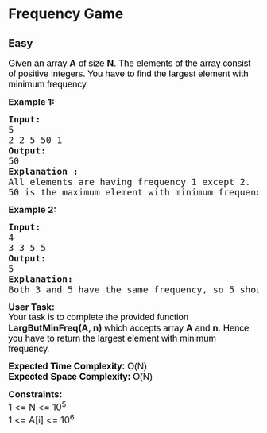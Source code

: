 # Frequency Game
## Easy
<div class="problems_problem_content__Xm_eO"><p dir="ltr"><span style="font-size: 18px;"><span style="background-color: transparent; color: rgb(0, 0, 0); font-family: arial; --darkreader-inline-bgcolor: transparent; --darkreader-inline-color: #fcf2e0;" data-darkreader-inline-bgcolor="" data-darkreader-inline-color="">Given an array </span><strong>A</strong><span style="background-color: transparent; color: rgb(0, 0, 0); font-family: arial; --darkreader-inline-bgcolor: transparent; --darkreader-inline-color: #fcf2e0;" data-darkreader-inline-bgcolor="" data-darkreader-inline-color=""> of size </span><strong>N</strong><span style="background-color: transparent; color: rgb(0, 0, 0); font-family: arial; --darkreader-inline-bgcolor: transparent; --darkreader-inline-color: #fcf2e0;" data-darkreader-inline-bgcolor="" data-darkreader-inline-color="">. The elements of the array consist of positive integers. You have to find the largest element with minimum frequency. </span></span></p>
<p><span style="font-size: 18px;"><strong>Example 1:</strong></span></p>
<pre><span style="font-size: 18px;"><strong>Input: </strong>
5
2 2 5 50 1</span>
<span style="font-size: 18px;"><strong>Output:</strong>
50</span>
<span style="font-size: 18px;"><strong>Explanation :
</strong>All elements are having frequency 1 except 2.
50 is the maximum element with minimum frequency.</span>
</pre>
<p><strong><span style="font-size: 18px;">Example 2:</span></strong></p>
<pre><span style="font-size: 18px;"><strong>Input:</strong>
4
3 3 5 5
<strong>Output:</strong>
5
<strong>Explanation:</strong>
Both 3 and 5 have the same frequency, so 5 should be returned.</span></pre>
<p><span style="font-size: 18px;"><strong>User Task:</strong><br><span style="background-color: transparent; color: rgb(0, 0, 0); font-family: arial; --darkreader-inline-bgcolor: transparent; --darkreader-inline-color: #fcf2e0;" data-darkreader-inline-bgcolor="" data-darkreader-inline-color="">Your task is to complete the provided function </span><strong>LargButMinFreq(A, n)</strong><span style="background-color: transparent; color: rgb(0, 0, 0); font-family: arial; --darkreader-inline-bgcolor: transparent; --darkreader-inline-color: #fcf2e0;" data-darkreader-inline-bgcolor="" data-darkreader-inline-color=""> which accepts array </span><strong>A</strong><span style="background-color: transparent; color: rgb(0, 0, 0); font-family: arial; --darkreader-inline-bgcolor: transparent; --darkreader-inline-color: #fcf2e0;" data-darkreader-inline-bgcolor="" data-darkreader-inline-color=""> and </span><strong>n</strong><span style="background-color: transparent; color: rgb(0, 0, 0); font-family: arial; --darkreader-inline-bgcolor: transparent; --darkreader-inline-color: #fcf2e0;" data-darkreader-inline-bgcolor="" data-darkreader-inline-color="">. Hence you have to return the largest element with minimum frequency.</span></span></p>
<p><span style="font-size: 18px;"><span style="background-color: transparent; color: rgb(0, 0, 0); font-family: arial; --darkreader-inline-bgcolor: transparent; --darkreader-inline-color: #fcf2e0;" data-darkreader-inline-bgcolor="" data-darkreader-inline-color=""><strong>Expected Time Complexity:</strong> O(N)<br><strong>Expected Space Complexity:</strong> O(N)</span></span></p>
<p><span style="font-size: 18px;"><strong>Constraints:</strong><br>1 &lt;= N &lt;= 10<sup>5</sup><br>1 &lt;= A[i] &lt;= 10<sup>6</sup></span></p></div>